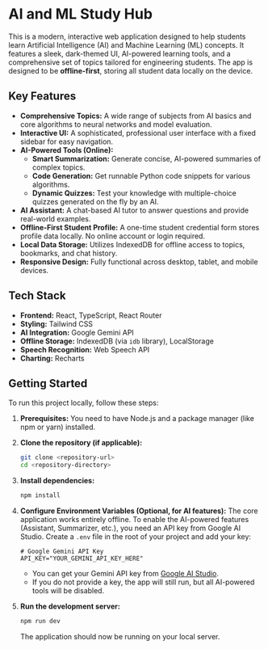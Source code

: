 
# AI and ML Study Hub

This is a modern, interactive web application designed to help students learn Artificial Intelligence (AI) and Machine Learning (ML) concepts. It features a sleek, dark-themed UI, AI-powered learning tools, and a comprehensive set of topics tailored for engineering students. The app is designed to be **offline-first**, storing all student data locally on the device.

## Key Features

- **Comprehensive Topics:** A wide range of subjects from AI basics and core algorithms to neural networks and model evaluation.
- **Interactive UI:** A sophisticated, professional user interface with a fixed sidebar for easy navigation.
- **AI-Powered Tools (Online):**
    - **Smart Summarization:** Generate concise, AI-powered summaries of complex topics.
    - **Code Generation:** Get runnable Python code snippets for various algorithms.
    - **Dynamic Quizzes:** Test your knowledge with multiple-choice quizzes generated on the fly by an AI.
- **AI Assistant:** A chat-based AI tutor to answer questions and provide real-world examples.
- **Offline-First Student Profile:** A one-time student credential form stores profile data locally. No online account or login required.
- **Local Data Storage:** Utilizes IndexedDB for offline access to topics, bookmarks, and chat history.
- **Responsive Design:** Fully functional across desktop, tablet, and mobile devices.

## Tech Stack

- **Frontend:** React, TypeScript, React Router
- **Styling:** Tailwind CSS
- **AI Integration:** Google Gemini API
- **Offline Storage:** IndexedDB (via `idb` library), LocalStorage
- **Speech Recognition:** Web Speech API
- **Charting:** Recharts

## Getting Started

To run this project locally, follow these steps:

1.  **Prerequisites:** You need to have Node.js and a package manager (like npm or yarn) installed.

2.  **Clone the repository (if applicable):**
    ```bash
    git clone <repository-url>
    cd <repository-directory>
    ```

3.  **Install dependencies:**
    ```bash
    npm install
    ```

4.  **Configure Environment Variables (Optional, for AI features):**
    The core application works entirely offline. To enable the AI-powered features (Assistant, Summarizer, etc.), you need an API key from Google AI Studio. Create a `.env` file in the root of your project and add your key:

    ```.env
    # Google Gemini API Key
    API_KEY="YOUR_GEMINI_API_KEY_HERE"
    ```

    - You can get your Gemini API key from [Google AI Studio](https://aistudio.google.com/app/apikey).
    - If you do not provide a key, the app will still run, but all AI-powered tools will be disabled.

5.  **Run the development server:**
    ```bash
    npm run dev
    ```

    The application should now be running on your local server.